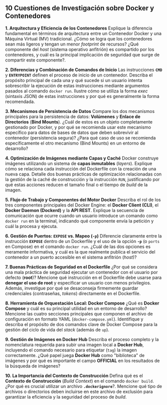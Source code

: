 ## 10 Cuestiones de Investigación sobre Docker y Contenedores

**1. Arquitectura y Eficiencia de los Contenedores**
Explique la diferencia fundamental en términos de arquitectura entre un Contenedor Docker y una Máquina Virtual (MV) tradicional. ¿Cómo se logra que los contenedores sean más ligeros y tengan un menor *footprint* de recursos? ¿Qué componente del *host* (sistema operativo anfitrión) es compartido por los contenedores, y cuál es la principal implicación de seguridad que surge de compartir este componente?.

**2. Diferencias y Combinación de Comandos de Inicio**
Las instrucciones **`CMD`** y **`ENTRYPOINT`** definen el proceso de inicio de un contenedor. Describa el propósito principal de cada una y qué sucede si un usuario intenta sobrescribir la ejecución de estas instrucciones mediante argumentos pasados al comando `docker run`. Ilustre cómo se utiliza la forma *exec* (sintaxis JSON) de estas instrucciones y por qué es generalmente la forma recomendada.

**3. Mecanismos de Persistencia de Datos**
Compare los dos mecanismos principales para la persistencia de datos: **Volúmenes** y **Enlace de Directorios** (**Bind Mounts**). ¿Cuál de estos es un objeto completamente gestionado por Docker, y por qué se recomienda usar este mecanismo específico para datos de bases de datos que deben sobrevivir al contenedor (persistencia segura)? ¿Para qué caso de uso se recomienda específicamente el otro mecanismo (Bind Mounts) en un entorno de desarrollo?

**4. Optimización de Imágenes mediante Capas y Caché**
Docker construye imágenes utilizando un sistema de **capas inmutables** (*layers*). Explique cómo se relaciona cada instrucción del Dockerfile con la creación de una nueva capa. Detalle dos buenas prácticas de optimización relacionadas con la gestión de la caché de construcción y la instrucción `RUN`, justificando por qué estas acciones reducen el tamaño final o el tiempo de *build* de la imagen.

**5. Flujo de Trabajo y Componentes del Motor Docker**
Describa el rol de los tres componentes principales del Docker Engine: el **Docker Client (CLI)**, el **Docker Daemon (Dockerd)** y la **API REST**. Explique la secuencia de comunicación que ocurre cuando un usuario introduce un comando como `docker run` en la terminal, indicando qué componente envía la petición y cuál la procesa y ejecuta.

**6. Gestión de Puertos: `EXPOSE` vs. Mapeo (`-p`)**
Diferencie claramente entre la instrucción **`EXPOSE`** dentro de un Dockerfile y el uso de la opción **`-p`** (o `ports` en Compose) en el comando `docker run`. ¿Cuál de las dos opciones es meramente informativa, y cuál es la que realmente publica el servicio del contenedor a un puerto accesible en el sistema anfitrión (*host*)?

**7. Buenas Prácticas de Seguridad en el Dockerfile**
¿Por qué se considera una mala práctica de seguridad ejecutar un contenedor con el usuario por defecto (**root**)? Mencione qué instrucción en el Dockerfile debe usarse para **denegar el uso de root** y especificar un usuario con menos privilegios. Además, investigue por qué se desaconseja firmemente guardar credenciales (contraseñas, *tokens*) directamente en el Dockerfile.

**8. Herramienta de Orquestación Local: Docker Compose**
¿Qué es **Docker Compose** y cuál es su principal utilidad en un entorno de desarrollo? Mencione las cuatro secciones principales que componen el archivo de configuración en formato YAML (`docker-compose.yml`). Identifique y describa el propósito de dos comandos clave de Docker Compose para la gestión del ciclo de vida del *stack* (además de `up`).

**9. Gestión de Imágenes en Docker Hub**
Describa el proceso completo y la nomenclatura requerida para subir una imagen local a **Docker Hub**, incluyendo el comando necesario para etiquetar (`tag`) la imagen correctamente. ¿Qué papel juega **Docker Hub** como "biblioteca" de imágenes y por qué es importante el campo **OFFICIAL** en los resultados de la búsqueda de imágenes?

**10. La Importancia del Contexto de Construcción**
Defina qué es el **Contexto de Construcción** (*Build Context*) en el comando `docker build`. ¿Por qué es crucial utilizar un archivo **`.dockerignore`**?. Mencione qué tipo de archivos o directorios deben incluirse en este archivo de exclusión para garantizar la eficiencia y la seguridad del proceso de *build*.